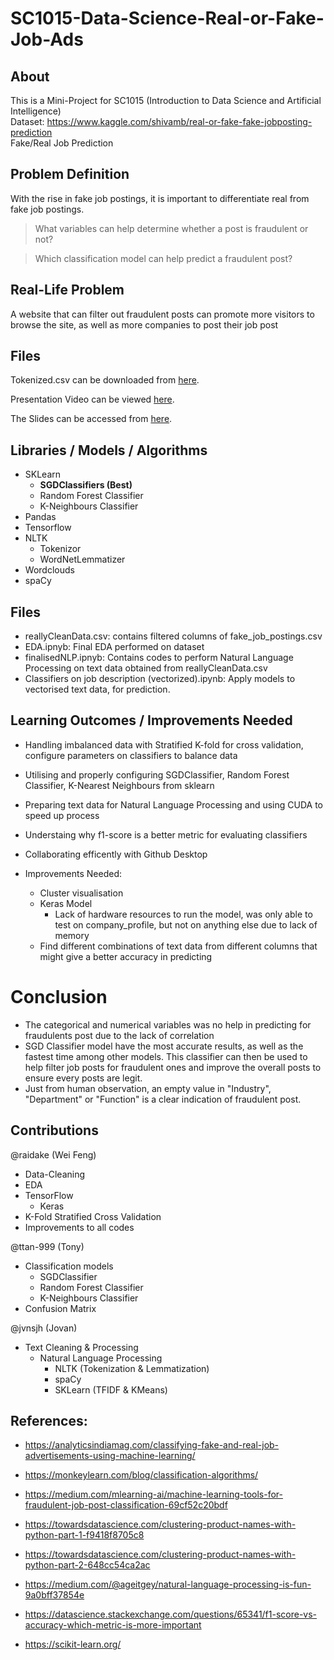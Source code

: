 # SC1015-Data-Science-Real-or-Fake-Job-Ads

## About
This is a Mini-Project for SC1015 (Introduction to Data Science and Artificial Intelligence)  
Dataset: https://www.kaggle.com/shivamb/real-or-fake-fake-jobposting-prediction  
Fake/Real Job Prediction

## Problem Definition
With the rise in fake job postings, it is important to differentiate real from fake job postings. 

> What variables can help determine whether a post is fraudulent or not?

> Which classification model can help predict a fraudulent post?

## Real-Life Problem
A website that can filter out fraudulent posts can promote more visitors to browse the site, as well as more companies to post their job post

## Files

Tokenized.csv can be downloaded from [here](https://drive.google.com/file/d/1AONsu4uFsm-8Srzmib2j-fEWySy6zjzR/view?usp=sharing).

Presentation Video can be viewed [here](https://youtu.be/O_X9zBPZDwo).

The Slides can be accessed from [here](https://docs.google.com/presentation/d/1NE5gMbBkey2jIb4OQ9gxgHhNumLw7Kui/edit?usp=sharing&ouid=109160470030969670371&rtpof=true&sd=true).


## Libraries / Models / Algorithms
- SKLearn
  - **SGDClassifiers (Best)**
  - Random Forest Classifier
  - K-Neighbours Classifier
- Pandas
- Tensorflow
- NLTK
  - Tokenizor
  - WordNetLemmatizer
- Wordclouds
- spaCy

## Files

- reallyCleanData.csv: contains filtered columns of fake_job_postings.csv
- EDA.ipnyb: Final EDA performed on dataset
- finalisedNLP.ipnyb: Contains codes to perform Natural Language Processing on text data obtained from reallyCleanData.csv
- Classifiers on job description (vectorized).ipynb: Apply models to vectorised text data, for prediction.

## Learning Outcomes / Improvements Needed
- Handling imbalanced data with Stratified K-fold for cross validation, configure parameters on classifiers to balance data
- Utilising and properly configuring SGDClassifier, Random Forest Classifier, K-Nearest Neighbours from sklearn
- Preparing text data for Natural Language Processing and using CUDA to speed up process
- Understaing why f1-score is a better metric for evaluating classifiers
- Collaborating efficently with Github Desktop

- Improvements Needed:
  - Cluster visualisation
  - Keras Model
    - Lack of hardware resources to run the model, was only able to test on company_profile, but not on anything else due to lack of memory
  - Find different combinations of text data from different columns that might give a better accuracy in predicting

# Conclusion
- The categorical and numerical variables was no help in predicting for fraudulents post due to the lack of correlation
- SGD Classifier model have the most accurate results, as well as the fastest time among other models. This classifier can then be used to help filter job posts for fraudulent ones and improve the overall posts to ensure every posts are legit.
- Just from human observation, an empty value in "Industry", "Department" or "Function" is a clear indication of fraudulent post.


## Contributions
@raidake (Wei Feng) 
- Data-Cleaning 
- EDA
- TensorFlow
  - Keras
- K-Fold Stratified Cross Validation 
- Improvements to all codes

@ttan-999 (Tony) 
- Classification models
  - SGDClassifier
  - Random Forest Classifier
  - K-Neighbours Classifier
- Confusion Matrix


@jvnsjh (Jovan) 
- Text Cleaning & Processing
  - Natural Language Processing
    - NLTK (Tokenization & Lemmatization)
    - spaCy
    - SKLearn (TFIDF & KMeans)





## References:

- https://analyticsindiamag.com/classifying-fake-and-real-job-advertisements-using-machine-learning/

- https://monkeylearn.com/blog/classification-algorithms/

- https://medium.com/mlearning-ai/machine-learning-tools-for-fraudulent-job-post-classification-69cf52c20bdf

- https://towardsdatascience.com/clustering-product-names-with-python-part-1-f9418f8705c8

- https://towardsdatascience.com/clustering-product-names-with-python-part-2-648cc54ca2ac

- https://medium.com/@ageitgey/natural-language-processing-is-fun-9a0bff37854e

- https://datascience.stackexchange.com/questions/65341/f1-score-vs-accuracy-which-metric-is-more-important

- https://scikit-learn.org/



